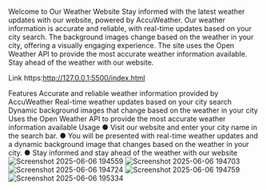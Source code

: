 Welcome to Our Weather Website
Stay informed with the latest weather updates with our website, powered by AccuWeather. Our weather information is accurate and reliable, with real-time updates based on your city search. The background images change based on the weather in your city, offering a visually engaging experience. The site uses the Open Weather API to provide the most accurate weather information available. Stay ahead of the weather with our website.

Link
https:http://127.0.0.1:5500/index.html

Features
Accurate and reliable weather information provided by AccuWeather
Real-time weather updates based on your city search
Dynamic background images that change based on the weather in your city
Uses the Open Weather API to provide the most accurate weather information available
Usage
● Visit our website and enter your city name in the search bar.
● You will be presented with real-time weather updates and a dynamic background image that changes based on the weather in your city.
● Stay informed and stay ahead of the weather with our website
![Screenshot 2025-06-06 194559](https://github.com/user-attachments/assets/986a1444-527f-4d14-b03d-e60df92f8d46)
![Screenshot 2025-06-06 194703](https://github.com/user-attachments/assets/3834b535-ef7f-4f36-82d1-6eaff3a7ec72)
![Screenshot 2025-06-06 194724](https://github.com/user-attachments/assets/9eaae0ff-add5-4cfb-9718-110c9148abb4)
![Screenshot 2025-06-06 194759](https://github.com/user-attachments/assets/780dd898-e1fa-4d52-a6ea-0d088b4b4271)
![Screenshot 2025-06-06 195334](https://github.com/user-attachments/assets/f06b2937-fe91-4940-ad32-619e950abd7d)
